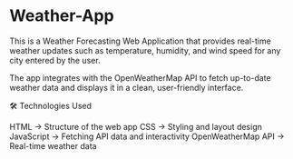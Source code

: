 # Weather-App
This is a Weather Forecasting Web Application that provides real-time weather updates such as temperature, humidity, and wind speed for any city entered by the user.

The app integrates with the OpenWeatherMap API to fetch up-to-date weather data and displays it in a clean, user-friendly interface.


🛠 Technologies Used

HTML → Structure of the web app
CSS → Styling and layout design
JavaScript → Fetching API data and interactivity
OpenWeatherMap API → Real-time weather data
